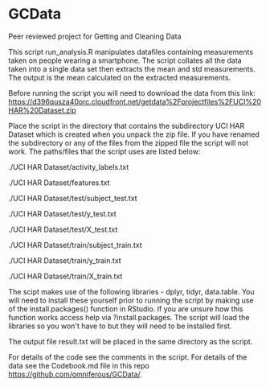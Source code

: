 # GCData
Peer reviewed project for Getting and Cleaning Data

This script run_analysis.R manipulates datafiles containing measurements taken on people wearing a smartphone. The script collates all the data taken into a single data set then extracts the mean and std measurements. The output is the mean calculated on the extracted measurements.

Before running the script you will need to download the data from this link: https://d396qusza40orc.cloudfront.net/getdata%2Fprojectfiles%2FUCI%20HAR%20Dataset.zip

Place the script in the directory that contains the subdirectory UCI HAR Dataset which is created when you unpack the zip file. If you have renamed the subdirectory or any of the files from the zipped file the script will not work. The paths/files that the script uses are listed below:

./UCI HAR Dataset/activity_labels.txt

./UCI HAR Dataset/features.txt

./UCI HAR Dataset/test/subject_test.txt

./UCI HAR Dataset/test/y_test.txt

./UCI HAR Dataset/test/X_test.txt

./UCI HAR Dataset/train/subject_train.txt

./UCI HAR Dataset/train/y_train.txt

./UCI HAR Dataset/train/X_train.txt

The scipt makes use of the following libraries - dplyr, tidyr, data.table. You will need to install these yourself prior to running the script by making use of the install.packages() function in RStudio. If you are unsure how this function works access help via ?install.packages. The script will load the libraries so you won't have to but they will need to be installed first.

The output file result.txt will be placed in the same directory as the script. 

For details of the code see the comments in the script.
For details of the data see the Codebook.md file in this repo https://github.com/omniferous/GCData/.
